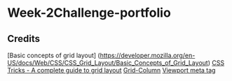 # Week-2Challenge-portfolio




## Credits
[Basic concepts of grid layout] (https://developer.mozilla.org/en-US/docs/Web/CSS/CSS_Grid_Layout/Basic_Concepts_of_Grid_Layout)
[CSS Tricks - A complete guide to grid layout](https://css-tricks.com/snippets/css/complete-guide-grid/)
[Grid-Column](https://developer.mozilla.org/en-US/docs/Web/CSS/grid-column)
[Viewport meta tag](https://developer.mozilla.org/en-US/docs/Web/HTML/Viewport_meta_tag)


